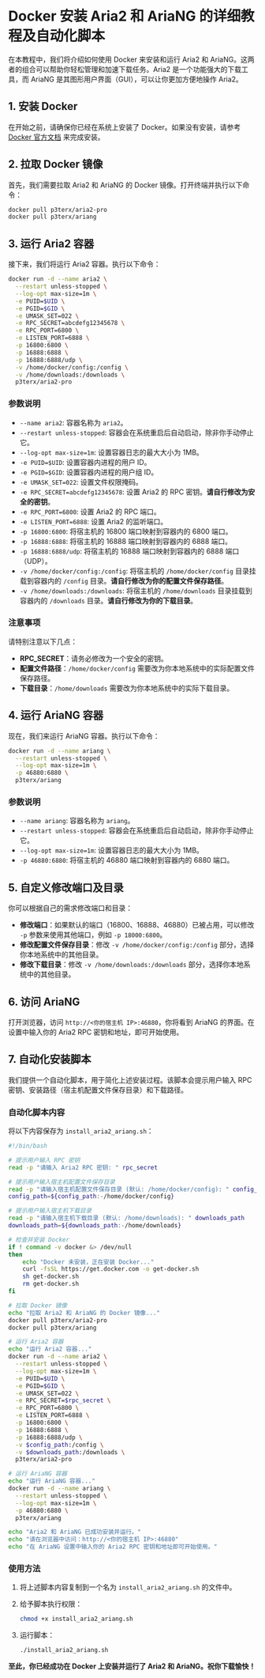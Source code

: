 # Docker 安装 Aria2 和 AriaNG 的详细教程及自动化脚本

在本教程中，我们将介绍如何使用 Docker 来安装和运行 Aria2 和 AriaNG。这两者的组合可以帮助你轻松管理和加速下载任务。Aria2 是一个功能强大的下载工具，而 AriaNG 是其图形用户界面（GUI），可以让你更加方便地操作 Aria2。

## 1. 安装 Docker

在开始之前，请确保你已经在系统上安装了 Docker。如果没有安装，请参考 [Docker 官方文档](https://docs.docker.com/get-docker/) 来完成安装。

## 2. 拉取 Docker 镜像

首先，我们需要拉取 Aria2 和 AriaNG 的 Docker 镜像。打开终端并执行以下命令：

```bash
docker pull p3terx/aria2-pro
docker pull p3terx/ariang
```

## 3. 运行 Aria2 容器

接下来，我们将运行 Aria2 容器。执行以下命令：

```bash
docker run -d --name aria2 \
  --restart unless-stopped \
  --log-opt max-size=1m \
  -e PUID=$UID \
  -e PGID=$GID \
  -e UMASK_SET=022 \
  -e RPC_SECRET=abcdefg12345678 \
  -e RPC_PORT=6800 \
  -e LISTEN_PORT=6888 \
  -p 16800:6800 \
  -p 16888:6888 \
  -p 16888:6888/udp \
  -v /home/docker/config:/config \
  -v /home/downloads:/downloads \
  p3terx/aria2-pro
```

### 参数说明

- `--name aria2`: 容器名称为 `aria2`。
- `--restart unless-stopped`: 容器会在系统重启后自动启动，除非你手动停止它。
- `--log-opt max-size=1m`: 设置容器日志的最大大小为 1MB。
- `-e PUID=$UID`: 设置容器内进程的用户 ID。
- `-e PGID=$GID`: 设置容器内进程的用户组 ID。
- `-e UMASK_SET=022`: 设置文件权限掩码。
- `-e RPC_SECRET=abcdefg12345678`: 设置 Aria2 的 RPC 密钥。**请自行修改为安全的密钥**。
- `-e RPC_PORT=6800`: 设置 Aria2 的 RPC 端口。
- `-e LISTEN_PORT=6888`: 设置 Aria2 的监听端口。
- `-p 16800:6800`: 将宿主机的 16800 端口映射到容器内的 6800 端口。
- `-p 16888:6888`: 将宿主机的 16888 端口映射到容器内的 6888 端口。
- `-p 16888:6888/udp`: 将宿主机的 16888 端口映射到容器内的 6888 端口（UDP）。
- `-v /home/docker/config:/config`: 将宿主机的 `/home/docker/config` 目录挂载到容器内的 `/config` 目录。**请自行修改为你的配置文件保存路径**。
- `-v /home/downloads:/downloads`: 将宿主机的 `/home/downloads` 目录挂载到容器内的 `/downloads` 目录。**请自行修改为你的下载目录**。

### 注意事项

请特别注意以下几点：

- **RPC_SECRET**：请务必修改为一个安全的密钥。
- **配置文件路径**：`/home/docker/config` 需要改为你本地系统中的实际配置文件保存路径。
- **下载目录**：`/home/downloads` 需要改为你本地系统中的实际下载目录。

## 4. 运行 AriaNG 容器

现在，我们来运行 AriaNG 容器。执行以下命令：

```bash
docker run -d --name ariang \
  --restart unless-stopped \
  --log-opt max-size=1m \
  -p 46880:6880 \
  p3terx/ariang
```

### 参数说明

- `--name ariang`: 容器名称为 `ariang`。
- `--restart unless-stopped`: 容器会在系统重启后自动启动，除非你手动停止它。
- `--log-opt max-size=1m`: 设置容器日志的最大大小为 1MB。
- `-p 46880:6880`: 将宿主机的 46880 端口映射到容器内的 6880 端口。

## 5. 自定义修改端口及目录

你可以根据自己的需求修改端口和目录：

- **修改端口**：如果默认的端口（16800、16888、46880）已被占用，可以修改 `-p` 参数来使用其他端口，例如 `-p 18000:6800`。
- **修改配置文件保存目录**：修改 `-v /home/docker/config:/config` 部分，选择你本地系统中的其他目录。
- **修改下载目录**：修改 `-v /home/downloads:/downloads` 部分，选择你本地系统中的其他目录。

## 6. 访问 AriaNG

打开浏览器，访问 `http://<你的宿主机 IP>:46880`，你将看到 AriaNG 的界面。在设置中输入你的 Aria2 RPC 密钥和地址，即可开始使用。

## 7. 自动化安装脚本

我们提供一个自动化脚本，用于简化上述安装过程。该脚本会提示用户输入 RPC 密钥、安装路径（宿主机配置文件保存目录）和下载路径。

### 自动化脚本内容

将以下内容保存为 `install_aria2_ariang.sh`：

```bash
#!/bin/bash

# 提示用户输入 RPC 密钥
read -p "请输入 Aria2 RPC 密钥: " rpc_secret

# 提示用户输入宿主机配置文件保存目录
read -p "请输入宿主机配置文件保存目录 (默认: /home/docker/config): " config_path
config_path=${config_path:-/home/docker/config}

# 提示用户输入宿主机下载目录
read -p "请输入宿主机下载目录 (默认: /home/downloads): " downloads_path
downloads_path=${downloads_path:-/home/downloads}

# 检查并安装 Docker
if ! command -v docker &> /dev/null
then
    echo "Docker 未安装，正在安装 Docker..."
    curl -fsSL https://get.docker.com -o get-docker.sh
    sh get-docker.sh
    rm get-docker.sh
fi

# 拉取 Docker 镜像
echo "拉取 Aria2 和 AriaNG 的 Docker 镜像..."
docker pull p3terx/aria2-pro
docker pull p3terx/ariang

# 运行 Aria2 容器
echo "运行 Aria2 容器..."
docker run -d --name aria2 \
  --restart unless-stopped \
  --log-opt max-size=1m \
  -e PUID=$UID \
  -e PGID=$GID \
  -e UMASK_SET=022 \
  -e RPC_SECRET=$rpc_secret \
  -e RPC_PORT=6800 \
  -e LISTEN_PORT=6888 \
  -p 16800:6800 \
  -p 16888:6888 \
  -p 16888:6888/udp \
  -v $config_path:/config \
  -v $downloads_path:/downloads \
  p3terx/aria2-pro

# 运行 AriaNG 容器
echo "运行 AriaNG 容器..."
docker run -d --name ariang \
  --restart unless-stopped \
  --log-opt max-size=1m \
  -p 46880:6880 \
  p3terx/ariang

echo "Aria2 和 AriaNG 已成功安装并运行。"
echo "请在浏览器中访问：http://<你的宿主机 IP>:46880"
echo "在 AriaNG 设置中输入你的 Aria2 RPC 密钥和地址即可开始使用。" 
```

### 使用方法

1. 将上述脚本内容复制到一个名为 `install_aria2_ariang.sh` 的文件中。
2. 给予脚本执行权限：

    ```bash
    chmod +x install_aria2_ariang.sh
    ```

3. 运行脚本：

    ```bash
    ./install_aria2_ariang.sh
    ```

**至此，你已经成功在 Docker 上安装并运行了 Aria2 和 AriaNG。祝你下载愉快！**
